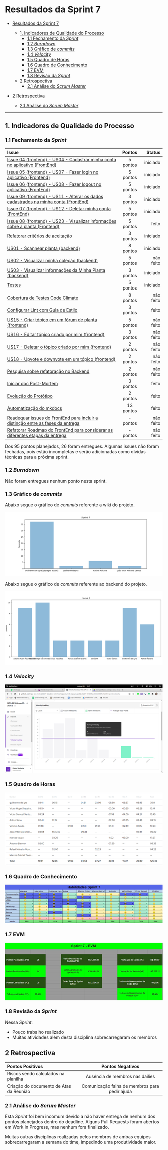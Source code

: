 # Resultados da Sprint 7

- [Resultados da Sprint 7](#resultados-da-sprint-7)
  - [1. Indicadores de Qualidade do Processo](#1-indicadores-de-qualidade-do-processo)
    - [1.1 Fechamento da _Sprint_](#11-fechamento-da-sprint)
    - [1.2 _Burndown_](#12-burndown)
    - [1.3 Gráfico de _commits_](#13-gráfico-de-commits)
    - [1.4 _Velocity_](#14-velocity)
    - [1.5 Quadro de Horas](#15-quadro-de-horas)
    - [1.6 Quadro de Conhecimento](#16-quadro-de-conhecimento)
    - [1.7 EVM](#17-evm)
    - [1.8 Revisão da _Sprint_](#18-revisão-da-sprint)
  - [2 Retrospectiva](#2-retrospectiva)
    - [2.1 Análise do _Scrum Master_](#21-análise-do-scrum-master)
  
- [2 Retrospectiva](#2-retrospectiva)
  - [2.1 Análise do _Scrum Master_](#21-análise-do-scrum-master) 

------

## 1. Indicadores de Qualidade do Processo

### 1.1 Fechamento da _Sprint_

| Issue       | Pontos     | Status     |
| :------------- | :----------: | -----------: |
| [Issue 04 (frontend) - US04 - Cadastrar minha conta no aplicativo (FrontEnd)](https://github.com/fga-eps-mds/2020.1-Grupo2-FrontEnd/issues/4) | 5 pontos | iniciado |
| [Issue 05 (frontend) - US07 - Fazer login no aplicativo (Frontend)](https://github.com/fga-eps-mds/2020.1-Grupo2-FrontEnd/issues/5) | 5 pontos | iniciado |
| [Issue 06 (frontend) - US08 - Fazer logout no aplicativo (FrontEnd)](https://github.com/fga-eps-mds/2020.1-Grupo2-FrontEnd/issues/6) | 5 pontos | iniciado |
| [Issue 09 (frontend) - US11 - Alterar os dados cadastrados na minha conta (FrontEnd)](https://github.com/fga-eps-mds/2020.1-Grupo2-BackEnd/issues/9) | 3 pontos | iniciado |
| [Issue 07 (frontend) - US12 - Deletar minha conta (FrontEnd)](https://github.com/fga-eps-mds/2020.1-Grupo2-FrontEnd/issues/7) | 5 pontos | iniciado |
| [Issue 08 (frontend) - US23 - Visualizar informações sobre a planta (Frontend)](https://github.com/fga-eps-mds/2020.1-Grupo2-FrontEnd/issues/8) | 5 pontos | feito |
| [Refatorar critérios de aceitação](https://github.com/fga-eps-mds/2020.1-Grupo2-wiki/issues/96) | 3 pontos | iniciado |
| [US01 - Scannear planta (backend)](https://github.com/fga-eps-mds/2020.1-Grupo2-BackEnd/issues/83) | 8 pontos | iniciado |
| [US02 - Visualizar minha coleção (backend)](https://github.com/fga-eps-mds/2020.1-Grupo2-BackEnd/issues/84) | 5 pontos | não feito |
| [US03 - Visualizar informações da Minha Planta (backend)](https://github.com/fga-eps-mds/2020.1-Grupo2-BackEnd/issues/85) | 3 pontos | iniciado |
| [Testes](https://github.com/fga-eps-mds/2020.1-GaiaDex-BackEnd/issues/113) | 5 pontos | iniciado |
| [Cobertura de Testes Code Climate](https://github.com/fga-eps-mds/2020.1-GaiaDex-wiki/issues/100) | 8 pontos | não feito |
| [Configurar Lint com Guia de Estilo](https://github.com/fga-eps-mds/2020.1-GaiaDex-FrontEnd/issues/101) | 3 pontos | feito |
| [US15 - Criar tópico em um fórum de planta (frontend)](https://github.com/fga-eps-mds/2020.1-GaiaDex-FrontEnd/issues/85) | 5 pontos | não feito |
| [US16 - Editar tópico criado por mim (frontend)](https://github.com/fga-eps-mds/2020.1-GaiaDex-FrontEnd/issues/86) | 3 pontos | não feito |
| [US17 - Deletar o tópico criado por mim (frontend)](https://github.com/fga-eps-mds/2020.1-GaiaDex-FrontEnd/issues/87) | 2 pontos | não feito |
| [US18 - Upvote e downvote em um tópico (frontend)](https://github.com/fga-eps-mds/2020.1-GaiaDex-FrontEnd/issues/88) | 2 pontos | não feito |
| [Pesquisa sobre refatoração no Backend](https://github.com/fga-eps-mds/2020.1-GaiaDex-wiki/issues/102) | 2 pontos | não feito |
| [Iniciar doc Post-Mortem](https://github.com/fga-eps-mds/2020.1-GaiaDex-wiki/issues/103) | 3 pontos | feito |
| [Evolução do Protótipo](https://github.com/fga-eps-mds/2020.1-GaiaDex-wiki/issues/104) | 2 pontos | feito |
| [Automatização do mkdocs](https://github.com/fga-eps-mds/2020.1-GaiaDex-wiki/issues/108) | 13 pontos | feito |
| [Readequar issues do FrontEnd para incluir a distinção entre as fases da entrega](https://github.com/fga-eps-mds/2020.1-GaiaDex-wiki/issues/105) | - pontos | não feito |
| [Refatorar Roadmap do FrontEnd para considerar as diferentes etapas da entrega](https://github.com/fga-eps-mds/2020.1-GaiaDex-wiki/issues/106) | - pontos | não feito |

Dos 95 pontos planejados, 26 foram entregues. Algumas issues não foram fechadas, pois estão incompletas e serão adicionadas como dívidas técnicas para a próxima sprint.

### 1.2 _Burndown_

Não foram entregues nenhum ponto nesta sprint.

### 1.3 Gráfico de _commits_

Abaixo segue o gráfico de _commits_ referente a wiki do projeto.

![commits_wiki](img/commits_wiki_sprint7.png)

Abaixo segue o gráfico de _commits_ referente ao backend do projeto.

![commits_wiki](img/commits_back_sprint7.png)

### 1.4 _Velocity_

![velocity](img/velocity_sprint7.png)

### 1.5 Quadro de Horas

![hours](img/hours_sprint7.png)

### 1.6 Quadro de Conhecimento

![knowledge_box](img/knowledge_sprint7.png)



### 1.7 EVM

![](img/evm_sprint7.jpg)

### 1.8 Revisão da _Sprint_

Nessa _Sprint_:

- Pouco trabalho realizado
- Muitas atividades além desta disciplina sobrecarregaram os membros

## 2 Retrospectiva

| Pontos Positivos | Pontos Negativos |
| :------------- | :----------: |
| Riscos sendo calculados na planilha | Ausência de membros nas dailies |
| Criação do documento de Atas da Reunião | Comunicação falha de membros para pedir ajuda |

### 2.1 Análise do _Scrum Master_

Esta _Sprint_ foi bem incomum devido a não haver entrega de nenhum dos pontos planejados dentro do deadline. Alguns Pull Requests foram abertos em Work in Progress, mas nenhum fora finalizado.

Muitas outras disciplinas realizadas pelos membros de ambas equipes sobrecarregaram a semana do time, impedindo uma produtividade maior.
